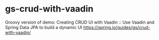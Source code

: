 # gs-crud-with-vaadin
Groovy version of demo: Creating CRUD UI with Vaadin :: Use Vaadin and Spring Data JPA to build a dynamic UI https://spring.io/guides/gs/crud-with-vaadin/

